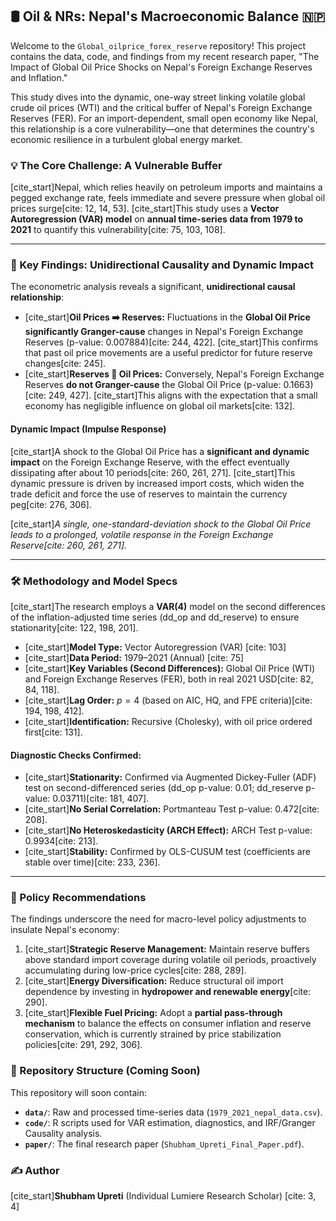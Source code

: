 ## 🛢️ Oil & NRs: Nepal's Macroeconomic Balance 🇳🇵

Welcome to the `Global_oilprice_forex_reserve` repository! This project contains the data, code, and findings from my recent research paper, "The Impact of Global Oil Price Shocks on Nepal's Foreign Exchange Reserves and Inflation."

This study dives into the dynamic, one-way street linking volatile global crude oil prices (WTI) and the critical buffer of Nepal's Foreign Exchange Reserves (FER). For an import-dependent, small open economy like Nepal, this relationship is a core vulnerability—one that determines the country's economic resilience in a turbulent global energy market.

### 💡 The Core Challenge: A Vulnerable Buffer

[cite_start]Nepal, which relies heavily on petroleum imports and maintains a pegged exchange rate, feels immediate and severe pressure when global oil prices surge[cite: 12, 14, 53]. [cite_start]This study uses a **Vector Autoregression (VAR) model** on **annual time-series data from 1979 to 2021** to quantify this vulnerability[cite: 75, 103, 108].

---

### 🔬 Key Findings: Unidirectional Causality and Dynamic Impact

The econometric analysis reveals a significant, **unidirectional causal relationship**:

* [cite_start]**Oil Prices ➡️ Reserves:** Fluctuations in the **Global Oil Price significantly Granger-cause** changes in Nepal's Foreign Exchange Reserves (p-value: 0.007884)[cite: 244, 422]. [cite_start]This confirms that past oil price movements are a useful predictor for future reserve changes[cite: 245].
* [cite_start]**Reserves 🚫 Oil Prices:** Conversely, Nepal's Foreign Exchange Reserves **do not Granger-cause** the Global Oil Price (p-value: 0.1663)[cite: 249, 427]. [cite_start]This aligns with the expectation that a small economy has negligible influence on global oil markets[cite: 132].

#### Dynamic Impact (Impulse Response)

[cite_start]A shock to the Global Oil Price has a **significant and dynamic impact** on the Foreign Exchange Reserve, with the effect eventually dissipating after about 10 periods[cite: 260, 261, 271]. [cite_start]This dynamic pressure is driven by increased import costs, which widen the trade deficit and force the use of reserves to maintain the currency peg[cite: 276, 306].

[cite_start]*A single, one-standard-deviation shock to the Global Oil Price leads to a prolonged, volatile response in the Foreign Exchange Reserve[cite: 260, 261, 271].*

---

### 🛠️ Methodology and Model Specs

[cite_start]The research employs a **VAR(4)** model on the second differences of the inflation-adjusted time series (dd\_op and dd\_reserve) to ensure stationarity[cite: 122, 198, 201].

* [cite_start]**Model Type:** Vector Autoregression (VAR) [cite: 103]
* [cite_start]**Data Period:** 1979–2021 (Annual) [cite: 75]
* [cite_start]**Key Variables (Second Differences):** Global Oil Price (WTI) and Foreign Exchange Reserves (FER), both in real 2021 USD[cite: 82, 84, 118].
* [cite_start]**Lag Order:** $p=4$ (based on AIC, HQ, and FPE criteria)[cite: 194, 198, 412].
* [cite_start]**Identification:** Recursive (Cholesky), with oil price ordered first[cite: 131].

#### Diagnostic Checks Confirmed:

* [cite_start]**Stationarity:** Confirmed via Augmented Dickey-Fuller (ADF) test on second-differenced series (dd\_op p-value: 0.01; dd\_reserve p-value: 0.03711)[cite: 181, 407].
* [cite_start]**No Serial Correlation:** Portmanteau Test p-value: 0.472[cite: 208].
* [cite_start]**No Heteroskedasticity (ARCH Effect):** ARCH Test p-value: 0.9934[cite: 213].
* [cite_start]**Stability:** Confirmed by OLS-CUSUM test (coefficients are stable over time)[cite: 233, 236].

---

### 🎯 Policy Recommendations

The findings underscore the need for macro-level policy adjustments to insulate Nepal's economy:

1.  [cite_start]**Strategic Reserve Management:** Maintain reserve buffers above standard import coverage during volatile oil periods, proactively accumulating during low-price cycles[cite: 288, 289].
2.  [cite_start]**Energy Diversification:** Reduce structural oil import dependence by investing in **hydropower and renewable energy**[cite: 290].
3.  [cite_start]**Flexible Fuel Pricing:** Adopt a **partial pass-through mechanism** to balance the effects on consumer inflation and reserve conservation, which is currently strained by price stabilization policies[cite: 291, 292, 306].

### 📂 Repository Structure (Coming Soon)

This repository will soon contain:

* **`data/`**: Raw and processed time-series data (`1979_2021_nepal_data.csv`).
* **`code/`**: R scripts used for VAR estimation, diagnostics, and IRF/Granger Causality analysis.
* **`paper/`**: The final research paper (`Shubham_Upreti_Final_Paper.pdf`).

### ✍️ Author

[cite_start]**Shubham Upreti** (Individual Lumiere Research Scholar) [cite: 3, 4]
